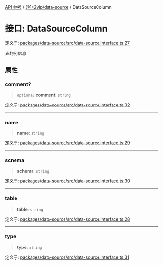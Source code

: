 [API 参考](../../../index.md) / [@142vip/data-source](../index.md) / DataSourceColumn

# 接口: DataSourceColumn

定义于: [packages/data-source/src/data-source.interface.ts:27](https://github.com/142vip/core-x/blob/7cfc2fa6b24172631d6526590fc6ea4be89357c6/packages/data-source/src/data-source.interface.ts#L27)

表的列信息

## 属性

### comment?

> `optional` **comment**: `string`

定义于: [packages/data-source/src/data-source.interface.ts:32](https://github.com/142vip/core-x/blob/7cfc2fa6b24172631d6526590fc6ea4be89357c6/packages/data-source/src/data-source.interface.ts#L32)

***

### name

> **name**: `string`

定义于: [packages/data-source/src/data-source.interface.ts:29](https://github.com/142vip/core-x/blob/7cfc2fa6b24172631d6526590fc6ea4be89357c6/packages/data-source/src/data-source.interface.ts#L29)

***

### schema

> **schema**: `string`

定义于: [packages/data-source/src/data-source.interface.ts:30](https://github.com/142vip/core-x/blob/7cfc2fa6b24172631d6526590fc6ea4be89357c6/packages/data-source/src/data-source.interface.ts#L30)

***

### table

> **table**: `string`

定义于: [packages/data-source/src/data-source.interface.ts:28](https://github.com/142vip/core-x/blob/7cfc2fa6b24172631d6526590fc6ea4be89357c6/packages/data-source/src/data-source.interface.ts#L28)

***

### type

> **type**: `string`

定义于: [packages/data-source/src/data-source.interface.ts:31](https://github.com/142vip/core-x/blob/7cfc2fa6b24172631d6526590fc6ea4be89357c6/packages/data-source/src/data-source.interface.ts#L31)
